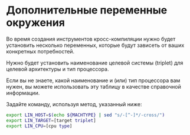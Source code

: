 # Дополнительные переменные окружения

Во время создания инструментов кросс-компиляции  нужно будет установить несколько переменных, которые будут зависеть от ваших конкретных потребностей. 

Нужно будет установить наименование целевой системы (triplet) для целевой архитектуры и тип процессора.

Если вы не знаете, какой наименование и (или) тип процессора вам нужен, вы можете использовать эту таблицу в качестве справочной информации. 

Задайте команду, используя метод, указанный ниже:

```bash
export LIN_HOST=$(echo ${MACHTYPE} | sed "s/-[^-]*/-cross/")
export LIN_TARGET=[target triplet]
export LIN_CPU=[cpu type]
```
